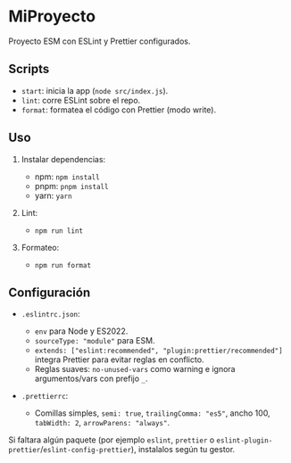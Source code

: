 # MiProyecto

Proyecto ESM con ESLint y Prettier configurados.

## Scripts

- `start`: inicia la app (`node src/index.js`).
- `lint`: corre ESLint sobre el repo.
- `format`: formatea el código con Prettier (modo write).

## Uso

1. Instalar dependencias:
   - npm: `npm install`
   - pnpm: `pnpm install`
   - yarn: `yarn`

2. Lint:
   - `npm run lint`

3. Formateo:
   - `npm run format`

## Configuración

- `.eslintrc.json`:
  - `env` para Node y ES2022.
  - `sourceType: "module"` para ESM.
  - `extends: ["eslint:recommended", "plugin:prettier/recommended"]` integra Prettier para evitar reglas en conflicto.
  - Reglas suaves: `no-unused-vars` como warning e ignora argumentos/vars con prefijo `_`.

- `.prettierrc`:
  - Comillas simples, `semi: true`, `trailingComma: "es5"`, ancho 100, `tabWidth: 2`, `arrowParens: "always"`.

Si faltara algún paquete (por ejemplo `eslint`, `prettier` o `eslint-plugin-prettier`/`eslint-config-prettier`), instalalos según tu gestor.
